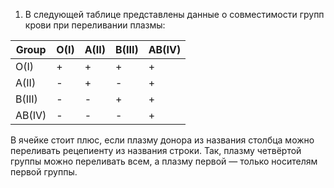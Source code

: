1. В следующей таблице представлены данные о совместимости групп крови при переливании плазмы:

Group | O(I) |	A(II) |	B(III) |	AB(IV)
--- | --- | --- | --- | ---
O(I) | + |	+ |	+ |	+ 
A(II)	| - |	+ |	- |	+
B(III) | - |	- |	+ |	+
AB(IV) |	- |	- |	- |	+
В ячейке стоит плюс, если плазму донора из названия столбца можно переливать рецепиенту из названия строки. Так, плазму четвёртой группы можно переливать всем, а плазму первой — только носителям первой группы.
